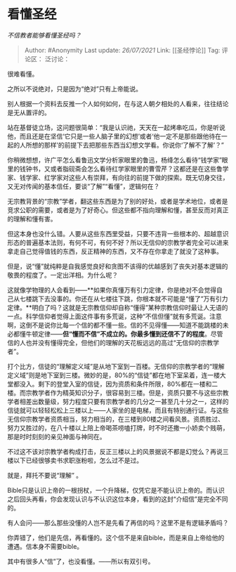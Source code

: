 # 看懂圣经
*不信教者能够看懂圣经吗？*

> Author: #Anonymity
> Last update: *26/07/2021*
> Link:   [[圣经悖论]]
> Tag:
> 评论区：
> 泛讨论：

很难看懂。

之所以不说绝对，只是因为“绝对”只有上帝能说。

别人根据一个资料去反推一个人如何如何，在与这人朝夕相处的人看来，往往结论是无从置评的。

站在基督徒立场，这问题很简单：“我是认识祂，天天在一起烤串吃瓜，你是听说他，而且还是在坚信‘它只是一些人脑子里的幻想’或者‘他一定不是那些跟他待在一起的人所想的那样’的前提下去把那些东西当幻想文学看。你说你‘了解不了解’？”

你稍微想想，许广平怎么看鲁迅文学分析家眼里的鲁迅，杨绛怎么看待“钱学家”眼里的钱钟书，又或者脂砚斋会怎么看待红学家眼里的曹雪芹？这都还是在这些鲁学家、钱学家、红学家对这些人有崇拜，有向往的前提下做的探索。既无切身交往，又无对传闻的基本信任，要谈“了解”“看懂”，逻辑何在？

无宗教背景的“宗教”学者，翻这些东西是为了别的好处，或者是学术地位，或者是竞求公职的需要，或者是为了好奇心。但这些都不指向理解和懂，甚至反而对真正的理解和懂有害。

但这本身也没什么错。人要从这些东西里受益，只要不违背一些根本的、超越意识形态的普遍基本法则，有何不可，有何不好？所以无信仰的宗教学者完全可以进来拿走自己觉得值钱的东西，反正精神的东西，又不存在你拿走了就没了这种事。

但是，说“懂”就纯粹是自我感觉良好和贪图不该得的优越感到了丧失对基本逻辑的敬畏的程度了。一定出洋相。为什么呢？

这就像学物理的人会看到——**如果你真懂万有引力定律，你是绝对不会觉得自己从七楼跳下去没事的。你还在从七楼往下跳，你根本就不可能是“懂了”万有引力定律。**明白了吗？这就是无宗教信仰却自称“懂得”某种宗教信仰时最让人无语的一点。科学信仰者觉得上面这件事有多荒诞，这种“不信但懂”就有多荒诞。注意啊，这倒不是说你比每一个信的都不懂一些。信的不见得懂——知道不能跳楼的未必都懂牛顿定律——**但“懂而不信”不成立的。你最多懂到还信不了的程度**。尽管信的人也并没有懂得完全，但他们的理解的天花板远远的高过“无信仰的宗教学者”。

打个比方，信徒的“理解定义域”是从地下室到一百楼。无信仰的宗教学者的“理解定义域”则是地下室到三楼。微妙的是，80%的“信徒”都在地下室呆着，连一楼大堂都没入。剩下的登堂入室的信徒，因为资质和条件所限，80%都在一楼和二楼。而宗教学者作为精英知识分子，很容易到三楼。但是，资质只要不与这些宗教学者相差出数量级，努力程度只要有宗教学者的几分之一甚至几十分之一，这样的信徒就可以轻轻松松上三楼以上——人家坐的是电梯，而且有特别通行证。与这些无信仰宗教学者资质相当，努力相当的，在三楼到80楼之间看风景。资质胜过、努力又胜过的，在八十楼以上陪上帝喝茶唠嗑打牌，时不时还撒一小娇卖个贱萌，那是时时刻刻的亲见神面与神同在。

不过这不该对宗教学者构成打击，反正三楼以上的风景据说不都是幻觉么？再说三楼以下已经很够卖书求职涨粉啦，怎么过不是过。

就是，拜托不要说“理解” 。

Bible只是认识上帝的一根拐杖，一个升降梯，仅凭它是不能认识上帝的。而认识之后回头再看，你会发现认识与不认识这位本身，看到的这封“介绍信”是完全不同的。

有人会问——那么那些没懂的人岂不是先看了再信的吗？这里不是有逻辑矛盾吗？

你弄错了，他们是先信，再看懂的。这个信不是来自bible，而是来自上帝给他的遭遇。信本身不需要bible。

其中有很多人“信”了，也没看懂。——所以有双引号。
